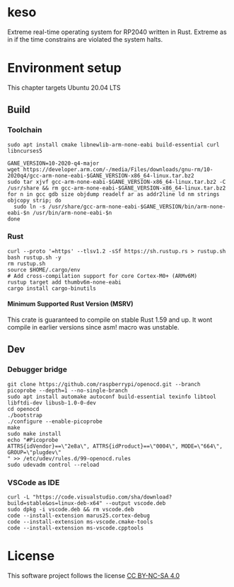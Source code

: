# keso
Extreme real-time operating system for RP2040 written in Rust. Extreme as in if the time constrains are violated the system halts.

# Environment setup
This chapter targets Ubuntu 20.04 LTS

## Build

### Toolchain
```
sudo apt install cmake libnewlib-arm-none-eabi build-essential curl libncurses5
```

```
GANE_VERSION=10-2020-q4-major
wget https://developer.arm.com/-/media/Files/downloads/gnu-rm/10-2020q4/gcc-arm-none-eabi-$GANE_VERSION-x86_64-linux.tar.bz2
sudo tar xjvf gcc-arm-none-eabi-$GANE_VERSION-x86_64-linux.tar.bz2 -C /usr/share && rm gcc-arm-none-eabi-$GANE_VERSION-x86_64-linux.tar.bz2
for n in gcc gdb size objdump readelf ar as addr2line ld nm strings objcopy strip; do
  sudo ln -s /usr/share/gcc-arm-none-eabi-$GANE_VERSION/bin/arm-none-eabi-$n /usr/bin/arm-none-eabi-$n
done
```


### Rust

```
curl --proto '=https' --tlsv1.2 -sSf https://sh.rustup.rs > rustup.sh
bash rustup.sh -y
rm rustup.sh
source $HOME/.cargo/env
# Add cross-compilation support for core Cortex-M0+ (ARMv6M)
rustup target add thumbv6m-none-eabi
cargo install cargo-binutils
```

#### Minimum Supported Rust Version (MSRV)

This crate is guaranteed to compile on stable Rust 1.59 and up. It wont compile in earlier versions since asm! macro was unstable.


## Dev

### Debugger bridge
```
git clone https://github.com/raspberrypi/openocd.git --branch picoprobe --depth=1 --no-single-branch
sudo apt install automake autoconf build-essential texinfo libtool libftdi-dev libusb-1.0-0-dev
cd openocd
./bootstrap
./configure --enable-picoprobe
make 
sudo make install
echo "#Picoprobe
ATTRS{idVendor}==\"2e8a\", ATTRS{idProduct}==\"0004\", MODE=\"664\", GROUP=\"plugdev\"
" >> /etc/udev/rules.d/99-openocd.rules
sudo udevadm control --reload
```

### VSCode as IDE
```
curl -L "https://code.visualstudio.com/sha/download?build=stable&os=linux-deb-x64" --output vscode.deb
sudo dpkg -i vscode.deb && rm vscode.deb
code --install-extension marus25.cortex-debug
code --install-extension ms-vscode.cmake-tools
code --install-extension ms-vscode.cpptools
```

# License
This software project follows the license [CC BY-NC-SA 4.0](https://creativecommons.org/licenses/by-nc-sa/4.0/legalcode)
